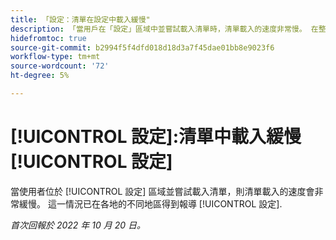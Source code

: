 ```yaml
---
title: 「設定：清單在設定中載入緩慢"
description: 「當用戶在「設定」區域中並嘗試載入清單時，清單載入的速度非常慢。 在整個安裝程式的各個方面都報告了此問題。」
hidefromtoc: true
source-git-commit: b2994f5f4dfd018d18d3a7f45dae01bb8e9023f6
workflow-type: tm+mt
source-wordcount: '72'
ht-degree: 5%

---
```



# [!UICONTROL 設定]:清單中載入緩慢 [!UICONTROL 設定]

當使用者位於 [!UICONTROL 設定] 區域並嘗試載入清單，則清單載入的速度會非常緩慢。 這一情況已在各地的不同地區得到報導 [!UICONTROL 設定].

_首次回報於 2022 年 10 月 20 日。_

